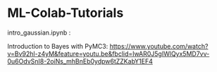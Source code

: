 # ML-Colab-Tutorials

intro_gaussian.ipynb :

Introduction to Bayes with PyMC3: 
https://www.youtube.com/watch?v=Bv92hl-z4yM&feature=youtu.be&fbclid=IwAR0J5gIWlQyx5MD7vv-0u6OdvSnI8-2oiNs_mhBnEb0ydpw6tZZKabY1EF4

